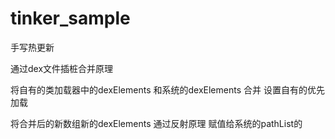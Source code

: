 # tinker_sample
手写热更新



通过dex文件插桩合并原理


将自有的类加载器中的dexElements 和系统的dexElements 合并 设置自有的优先加载

将合并后的新数组新的dexElements 通过反射原理 赋值给系统的pathList的 
